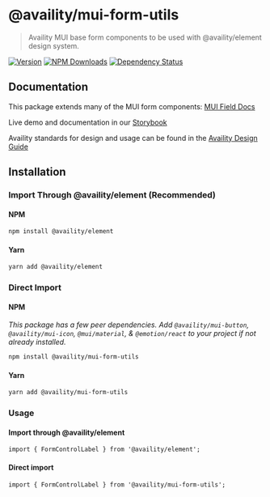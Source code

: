 # @availity/mui-form-utils

> Availity MUI base form components to be used with @availity/element design system.

[![Version](https://img.shields.io/npm/v/@availity/mui-form-utils.svg?style=for-the-badge)](https://www.npmjs.com/package/@availity/mui-form-utils)
[![NPM Downloads](https://img.shields.io/npm/dt/@availity/mui-form-utils.svg?style=for-the-badge)](https://www.npmjs.com/package/@availity/mui-form-utils)
[![Dependency Status](https://img.shields.io/librariesio/release/npm/@availity/mui-form-utils?style=for-the-badge)](https://github.com/Availity/element/blob/main/packages/mui-form-utils/package.json)

## Documentation

This package extends many of the MUI form components: [MUI Field Docs](https://mui.com/material-ui/react-text-field/)

Live demo and documentation in our [Storybook](https://availity.github.io/element/?path=/docs/components-form-utils-introduction--docs)

Availity standards for design and usage can be found in the [Availity Design Guide](https://zeroheight.com/2e36e50c7)

## Installation

### Import Through @availity/element (Recommended)

#### NPM

```bash
npm install @availity/element
```

#### Yarn

```bash
yarn add @availity/element
```

### Direct Import

#### NPM

_This package has a few peer dependencies. Add `@availity/mui-button`, `@availity/mui-icon`, `@mui/material`, & `@emotion/react` to your project if not already installed._

```bash
npm install @availity/mui-form-utils
```

#### Yarn

```bash
yarn add @availity/mui-form-utils
```

### Usage

#### Import through @availity/element

```tsx
import { FormControlLabel } from '@availity/element';
```

#### Direct import

```tsx
import { FormControlLabel } from '@availity/mui-form-utils';
```
